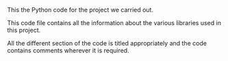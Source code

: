 This the Python code for the project we carried out.

This code file contains all the information about the various libraries used in this project.

All the different section of the code is titled appropriately and the code contains comments wherever it is required. 
